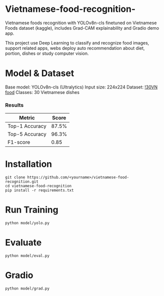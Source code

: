 # Vietnamese-food-recognition-

Vietnamese foods recognition  with YOLOv8n-cls finetuned on Vietnamese Foods dataset (kaggle), includes Grad-CAM explainability and Gradio demo app.

This project use Deep Learning to classify and recognize food images, support related apps, webs deploy auto recommendation about diet, portion, dishes or study computer vision.

# Model & Dataset

Base model: YOLOv8n-cls (Ultralytics)
Input size: 224x224
Dataset: [!30VN food](https://www.kaggle.com/datasets/quandang/vietnamese-foods)
Classes: 30 Vietnamese dishes
### Results
| Metric | Score |
|--------|--------|
| Top-1 Accuracy | 87.5% |
| Top-5 Accuracy | 96.3% |
| F1-score | 0.85 |

# Installation
```
git clone https://github.com/<yourname>/vietnamese-food-recognition.git
cd vietnamese-food-recognition
pip install -r requirements.txt
```

# Run Training

```
python model/yolo.py
```

# Evaluate

```
python model/eval.py
```

# Gradio

```
python model/grad.py
```


